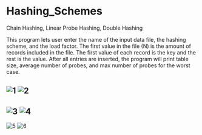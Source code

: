 # Hashing_Schemes
Chain Hashing, Linear Probe Hashing, Double Hashing

This program lets user enter the name of the input data file, the hashing scheme, and the load factor. The first value in the file (N) is the amount of records included in the file. The first value of each record is the key and the rest is the value. After all entries are inserted, the program will print table size, average number of probes, and max number of probes for the worst case.

![1](https://user-images.githubusercontent.com/55167367/94625492-b4074c00-026d-11eb-9878-03a8b079c756.PNG)
![2](https://user-images.githubusercontent.com/55167367/94625499-b5d10f80-026d-11eb-9a0c-027d0fd6b4ea.PNG)
-------------------------
![3](https://user-images.githubusercontent.com/55167367/94625503-b79ad300-026d-11eb-9ae4-1839124d3f78.PNG)
![4](https://user-images.githubusercontent.com/55167367/94625506-b9649680-026d-11eb-8451-1e6bf21aeb86.PNG)
-------------------------
![5](https://user-images.githubusercontent.com/55167367/94625510-bb2e5a00-026d-11eb-8450-421662a20f07.PNG)
![6](https://user-images.githubusercontent.com/55167367/94625513-bd90b400-026d-11eb-8219-c41e7ab4be84.PNG)
